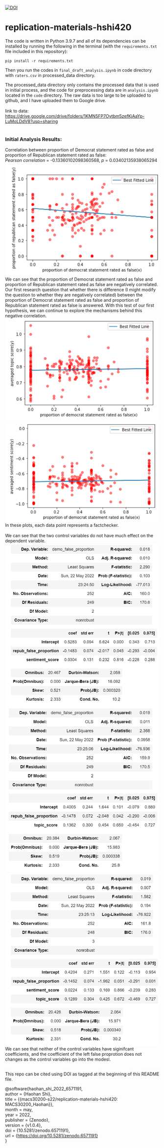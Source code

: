 [![DOI](https://zenodo.org/badge/DOI/10.5281/zenodo.6571191.svg)](https://doi.org/10.5281/zenodo.6571191)

# replication-materials-hshi420
The code is written in Python 3.9.7 and all of its dependencies can be installed by running the following in the terminal (with the ``requirements.txt`` file included in this repository): 
```
pip install -r requirements.txt
```
Then you run the codes in ``final_draft_analysis.ipynb`` in code directory with ``raters.csv`` in processed_data directory.

The processed_data directory only contains the processed data that is used in initial process, and the code for preprocessing data are in ``analysis.ipynb`` located in the ``code`` directory. The raw data is too large to be uploaded to github, and I have uploaded them to Google drive.
</br></br>
link to data: https://drive.google.com/drive/folders/1KMN5FP7Oytbm5zefKjAaYp-LuMoLDdV8?usp=sharing
</br></br>
### Initial Analysis Results:
Correlation between proportion of Democrat statement rated as false and proportion of Republican statement rated as false: </br>
*Pearson correlation* = -0.13360102098360568, *p* = 0.03402135938065294
![plot](README_file/corr.png) </br>
We can see that the proportion of Democrat statement rated as false and proportion of Republican statement rated as false are negatively correlated. Our first research question that whether there is difference (I might modify the question to whether they are negatively correlated) between the proportion of Democrat statement rated as false and proportion of Republican statement rated as false is answered. With this test of our first hypothesis, we can continue to explore the mechanisms behind this negative correlation.
![plot](README_file/t.png) </br>
![plot](README_file/sent.png) </br>
In these plots, each data point represents a factchecker. </br></br>
We can see that the two control variables do not have much effect on the dependent variable.
![plot](README_file/m1.png) </br>
![plot](README_file/m2.png) </br>
![plot](README_file/m3.png) </br>
We can see that neither of the control variables have siginifcant coefficients, and the coefficient of the left false proprotion does not changes as the control variables go into the modesl. <br><br>

This repo can be cited using DOI as tagged at the beginning of this README file.

@software{haohan_shi_2022_6571191,<br>
  author       = {Haohan Shi},<br>
  title        = {{macs30200-s22/replication-materials-hshi420: <br>
                   MACS30200\_Haohan}},<br>
  month        = may,<br>
  year         = 2022,<br>
  publisher    = {Zenodo},<br>
  version      = {v1.0.4},<br>
  doi          = {10.5281/zenodo.6571191},<br>
  url          = {https://doi.org/10.5281/zenodo.6571191}<br>
}




